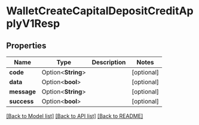 # WalletCreateCapitalDepositCreditApplyV1Resp

## Properties

Name | Type | Description | Notes
------------ | ------------- | ------------- | -------------
**code** | Option<**String**> |  | [optional]
**data** | Option<**bool**> |  | [optional]
**message** | Option<**String**> |  | [optional]
**success** | Option<**bool**> |  | [optional]

[[Back to Model list]](../README.md#documentation-for-models) [[Back to API list]](../README.md#documentation-for-api-endpoints) [[Back to README]](../README.md)


